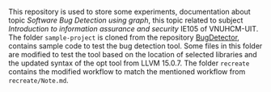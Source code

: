 This repository is used to store some experiments, documentation about topic *Software Bug Detection using graph*, this topic related to subject *Introduction to information assurance and security* IE105 of VNUHCM-UIT.
The folder `sample-project` is cloned from the repository [BugDetector](https://github.com/jkottapa/BugDetector.git), contains sample code to test the bug detection tool. Some files in this folder are modified to test the tool based on the location of selected libraries and the updated syntax of the opt tool from LLVM 15.0.7.
The folder `recreate` contains the modified workflow to match the mentioned workflow from `recreate/Note.md`. 
